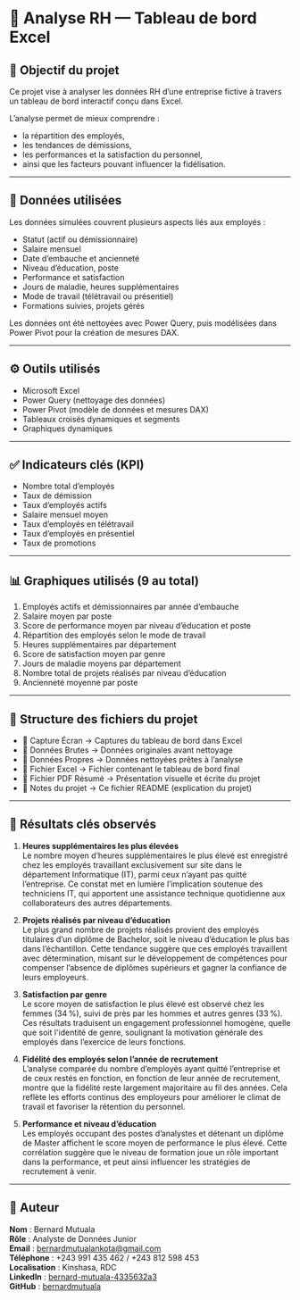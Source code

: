 # 📌 Analyse RH — Tableau de bord Excel

## 🎯 Objectif du projet

Ce projet vise à analyser les données RH d’une entreprise fictive à travers un tableau de bord interactif conçu dans Excel.

L’analyse permet de mieux comprendre :  
- la répartition des employés,  
- les tendances de démissions,  
- les performances et la satisfaction du personnel,  
- ainsi que les facteurs pouvant influencer la fidélisation.

---

## 🧮 Données utilisées

Les données simulées couvrent plusieurs aspects liés aux employés :  
- Statut (actif ou démissionnaire)  
- Salaire mensuel  
- Date d’embauche et ancienneté  
- Niveau d’éducation, poste  
- Performance et satisfaction  
- Jours de maladie, heures supplémentaires  
- Mode de travail (télétravail ou présentiel)  
- Formations suivies, projets gérés

Les données ont été nettoyées avec Power Query, puis modélisées dans Power Pivot pour la création de mesures DAX.

---

## ⚙️ Outils utilisés

- Microsoft Excel  
- Power Query (nettoyage des données)  
- Power Pivot (modèle de données et mesures DAX)  
- Tableaux croisés dynamiques et segments  
- Graphiques dynamiques

---

## ✅ Indicateurs clés (KPI)

- Nombre total d’employés  
- Taux de démission  
- Taux d’employés actifs  
- Salaire mensuel moyen  
- Taux d’employés en télétravail  
- Taux d’employés en présentiel  
- Taux de promotions

---

## 📊 Graphiques utilisés (9 au total)

1. Employés actifs et démissionnaires par année d’embauche  
2. Salaire moyen par poste  
3. Score de performance moyen par niveau d’éducation et poste  
4. Répartition des employés selon le mode de travail  
5. Heures supplémentaires par département  
6. Score de satisfaction moyen par genre  
7. Jours de maladie moyens par département  
8. Nombre total de projets réalisés par niveau d’éducation  
9. Ancienneté moyenne par poste

---

## 📁 Structure des fichiers du projet

- 📂 Capture Écran → Captures du tableau de bord dans Excel  
- 📂 Données Brutes → Données originales avant nettoyage  
- 📂 Données Propres → Données nettoyées prêtes à l’analyse  
- 📂 Fichier Excel → Fichier contenant le tableau de bord final  
- 📂 Fichier PDF Résumé → Présentation visuelle et écrite du projet  
- 📂 Notes du projet → Ce fichier README (explication du projet)

---

## 📝 Résultats clés observés

1. **Heures supplémentaires les plus élevées**  
Le nombre moyen d’heures supplémentaires le plus élevé est enregistré chez les employés travaillant exclusivement sur site dans le département Informatique (IT), parmi ceux n’ayant pas quitté l’entreprise. Ce constat met en lumière l’implication soutenue des techniciens IT, qui apportent une assistance technique quotidienne aux collaborateurs des autres départements.

2. **Projets réalisés par niveau d’éducation**  
Le plus grand nombre de projets réalisés provient des employés titulaires d’un diplôme de Bachelor, soit le niveau d’éducation le plus bas dans l’échantillon. Cette tendance suggère que ces employés travaillent avec détermination, misant sur le développement de compétences pour compenser l’absence de diplômes supérieurs et gagner la confiance de leurs employeurs.

3. **Satisfaction par genre**  
Le score moyen de satisfaction le plus élevé est observé chez les femmes (34 %), suivi de près par les hommes et autres genres (33 %). Ces résultats traduisent un engagement professionnel homogène, quelle que soit l'identité de genre, soulignant la motivation générale des employés dans l’exercice de leurs fonctions.

4. **Fidélité des employés selon l’année de recrutement**  
L’analyse comparée du nombre d’employés ayant quitté l’entreprise et de ceux restés en fonction, en fonction de leur année de recrutement, montre que la fidélité reste largement majoritaire au fil des années. Cela reflète les efforts continus des employeurs pour améliorer le climat de travail et favoriser la rétention du personnel.

5. **Performance et niveau d’éducation**  
Les employés occupant des postes d’analystes et détenant un diplôme de Master affichent le score moyen de performance le plus élevé. Cette corrélation suggère que le niveau de formation joue un rôle important dans la performance, et peut ainsi influencer les stratégies de recrutement à venir.

---

## 👤 Auteur

**Nom** : Bernard Mutuala  
**Rôle** : Analyste de Données Junior  
**Email** : bernardmutualankota@gmail.com  
**Téléphone** : +243 991 435 462 / +243 812 598 453  
**Localisation** : Kinshasa, RDC  
**LinkedIn** : [bernard-mutuala-4335632a3](https://www.linkedin.com/in/bernard-mutuala-4335632a3)  
**GitHub** : [bernardmutuala](https://github.com/bernardmutuala)
